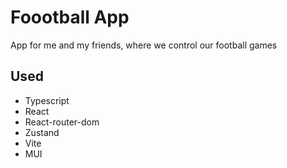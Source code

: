 # Foootball App

App for me and my friends, where we control our football games

## Used

-   Typescript
-   React
-   React-router-dom
-   Zustand
-   Vite
-   MUI
